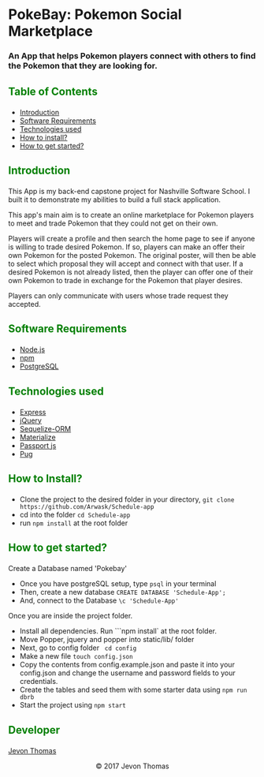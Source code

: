 # PokeBay: Pokemon Social Marketplace
### An App that helps Pokemon players connect with others to find the Pokemon that they are looking for.

## <p style="color: green;">Table of Contents</p>
- [Introduction](#introduction)
- [Software Requirements](#software-requirements)
- [Technologies used](#technologies-used)
- [How to install?](#how-to-install)
- [How to get started?](#how-to-get-started)

## <p style="color: green;">Introduction</p>
This App is my back-end capstone project for Nashville Software School. I built it to demonstrate my abilities to build a full stack application.

This app's main aim is to create an online marketplace for Pokemon players to meet and trade Pokemon that they could not get on their own.

Players will create a profile and then search the home page to see if anyone is willing to trade desired Pokemon. If so, players can make an offer their own Pokemon for the posted Pokemon. The original poster, will then be able to select which proposal they will accept and connect with that user. If a desired Pokemon is not already listed, then the player can offer one of their own Pokemon to trade in exchange for the Pokemon that player desires.

Players can only communicate with users whose trade request they accepted.

## <p style="color: green;">Software Requirements</p>

- [Node.js](https://nodejs.org/en/)
- [npm](https://www.npmjs.com/)
- [PostgreSQL](https://www.postgresql.org/)

## <p style="color: green;">Technologies used</p>

- [Express](https://expressjs.com)
- [jQuery](https://jquery.com/)
- [Sequelize-ORM](http://docs.sequelizejs.com/)
- [Materialize](http://materializecss.com/)
- [Passport js](http://www.passportjs.org/)
- [Pug](https://pugjs.org/api/getting-started.html)

## <p style="color: green;">How to Install?</p>

- Clone the project to the desired folder in your directory,
```git clone https://github.com/Arwask/Schedule-app```
- cd into the folder ```cd Schedule-app```
- run ```npm install``` at the root folder

## <p style="color: green;">How to get started?</p>

Create a Database named 'Pokebay'
- Once you have postgreSQL setup, type ```psql``` in your terminal
- Then, create a new database ```CREATE DATABASE 'Schedule-App';```
- And, connect to the Database ```\c 'Schedule-App'```

Once you are inside the project folder.
- Install all dependencies. Run ```npm install` at the root folder.
- Move Popper, jquery and popper into static/lib/ folder
- Next, go to config folder ``` cd config```
- Make a new file ```touch config.json ```
- Copy the contents from config.example.json and paste it into your config.json and change the username and password fields to your credentials.
- Create the tables and seed them with some starter data using ```npm run dbrb```
- Start the project using ```npm start```

## <p style="color: green;">Developer</p>

[Jevon Thomas](http://jevonthomas.com)

<p align="center">&copy; 2017 Jevon Thomas</p>
